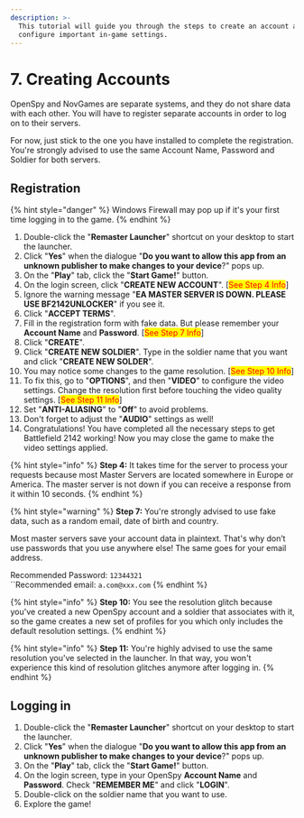 ```yaml
---
description: >-
  This tutorial will guide you through the steps to create an account and
  configure important in-game settings.
---
```


# 7. Creating Accounts

OpenSpy and NovGames are separate systems, and they do not share data with each other. You will have to register separate accounts in order to log on to their servers.&#x20;

For now, just stick to the one you have installed to complete the registration. You're strongly advised to use the same Account Name, Password and Soldier for both servers.

## Registration

{% hint style="danger" %}
Windows Firewall may pop up if it's your first time logging in to the game.
{% endhint %}

1. Double-click the "**Remaster Launcher**" shortcut on your desktop to start the launcher.
2. Click "**Yes**" when the dialogue "**Do you want to allow this app from an unknown publisher to make changes to your device**?" pops up.
3. On the "**Play**" tab, click the "**Start Game!**" button.
4. On the login screen, click "**CREATE NEW ACCOUNT**". \[<mark style="color:red;">See Step 4 Info</mark>]
5. Ignore the warning message "**EA MASTER SERVER IS DOWN. PLEASE USE BF2142UNLOCKER**" if you see it.
6. Click "**ACCEPT TERMS**".
7. Fill in the registration form with fake data. But please remember your **Account Name** and **Password**. \[<mark style="color:red;">See Step 7 Info</mark>]
8. Click "**CREATE**".
9. Click "**CREATE NEW SOLDIER**". Type in the soldier name that you want and click "**CREATE NEW SOLDER**".
10. You may notice some changes to the game resolution. \[<mark style="color:red;">See Step 10 Info</mark>]
11. To fix this, go to "**OPTIONS**", and then "**VIDEO**" to configure the video settings. Change the resolution first before touching the video quality settings. \[<mark style="color:red;">See Step 11 Info</mark>]
12. Set "**ANTI-ALIASING**" to "**Off**" to avoid problems.
13. Don't forget to adjust the "**AUDIO**" settings as well!​
14. Congratulations! You have completed all the necessary steps to get Battlefield 2142 working! Now you may close the game to make the video settings applied.

{% hint style="info" %}
**Step 4:** It takes time for the server to process your requests because most Master Servers are located somewhere in Europe or America. The master server is not down if you can receive a response from it within 10 seconds.
{% endhint %}

{% hint style="warning" %}
**Step 7:** You're strongly advised to use fake data, such as a random email, date of birth and country.

Most master servers save your account data in plaintext. That's why don’t use passwords that you use anywhere else! The same goes for your email address.&#x20;

Recommended Password: `12344321`\
``Recommended email: `a.com@xxx.com`
{% endhint %}

{% hint style="info" %}
**Step 10:** You see the resolution glitch because you've created a new OpenSpy account and a soldier that associates with it, so the game creates a new set of profiles for you which only includes the default resolution settings.&#x20;
{% endhint %}

{% hint style="info" %}
**Step 11:** You're highly advised to use the same resolution you've selected in the launcher. In that way, you won't experience this kind of resolution glitches anymore after logging in.
{% endhint %}

## Logging in

1. Double-click the "**Remaster Launcher**" shortcut on your desktop to start the launcher.
2. Click "**Yes**" when the dialogue "**Do you want to allow this app from an unknown publisher to make changes to your device**?" pops up.
3. On the "**Play**" tab, click the "**Start Game!**" button.
4. On the login screen, type in your OpenSpy **Account Name** and **Password**. Check "**REMEMBER ME**" and click "**LOGIN**".
5. Double-click on the soldier name that you want to use.
6. Explore the game!
